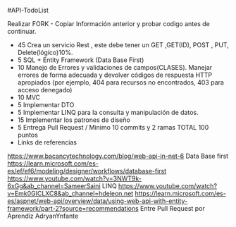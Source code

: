 #API-TodoList

Realizar FORK - Copiar Información anterior y probar codigo antes de continuar. 
* 45 Crea un servicio Rest , este debe tener un GET ,GET(ID), POST , PUT, Delete(lógico)10%.
* 5 SQL + Entity Framework (Data Base First)
* 10 Manejo de Errores y validaciones de campos(CLASES). Manejar errores de forma adecuada y devolver códigos de respuesta HTTP apropiados (por ejemplo, 404 para           recursos    no encontrados, 403 para acceso denegado)
*  10 MVC
* 5 Implementar DTO
* 5 Implementar LINQ para la consulta y manipulación de datos.
* 15 Implementar los patrones de diseño
* 5 Entrega Pull Request / Minimo 10 commits y 2 ramas
TOTAL 100 puntos
* Links de referencias

https://www.bacancytechnology.com/blog/web-api-in-net-6
Data Base first https://learn.microsoft.com/es-es/ef/ef6/modeling/designer/workflows/database-first
https://www.youtube.com/watch?v=3NWT9k-6xGg&ab_channel=SameerSaini
LINQ https://www.youtube.com/watch?v=Emk0GICLXC8&ab_channel=hdeleon.net
https://learn.microsoft.com/es-es/aspnet/web-api/overview/data/using-web-api-with-entity-framework/part-2?source=recommendations
Entre Pull Request por Aprendiz
AdryanYnfante
